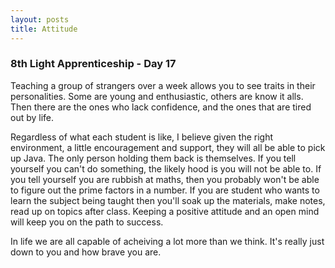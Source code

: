 ```yaml
---
layout: posts
title: Attitude
---
```

### 8th Light Apprenticeship - Day 17


Teaching a group of strangers over a week allows you to see traits in their personalities. Some are young and enthusiastic, others are know it alls. Then there are the ones who lack confidence, and the ones that are tired out by life.

<!--break-->

Regardless of what each student is like, I believe given the right environment, a little encouragement and support, they will all be able to pick up Java. The only person holding them back is themselves. If you tell yourself you can't do something, the likely hood is you will not be able to. If you tell yourself you are rubbish at maths, then you probably won't be able to figure out the prime factors in a number. If you are student who wants to learn the subject being taught then you'll soak up the materials, make notes, read up on topics after class. Keeping a positive attitude and an open mind will keep you on the path to success.


In life we are all capable of acheiving a lot more than we think. It's really just down to you and how brave you are.